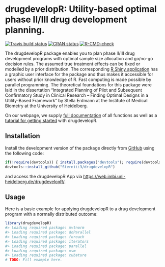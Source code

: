 
<!-- README.md is generated from README.Rmd. Please edit that file -->

# drugdevelopR: Utility-based optimal phase II/III drug development planning.

<!-- badges: start -->

[![Travis build
status](https://travis-ci.com/Sterniii3/drugdevelopR.svg?branch=master)](https://travis-ci.com/Sterniii3/drugdevelopR)
[![CRAN
status](https://www.r-pkg.org/badges/version/drugdevelopR)](https://CRAN.R-project.org/package=drugdevelopR)
[![R-CMD-check](https://github.com/Sterniii3/drugdevelopR/workflows/R-CMD-check/badge.svg)](https://github.com/Sterniii3/drugdevelopR/actions)
<!-- badges: end -->

The drugdevelopR package enables you to plan phase II/III drug
development programs with optimal sample size allocation and go/no-go
decision rules. The assumed true treatment effects can be fixed or
modelled by a prior distribution. The corresponding [R Shiny
application](https://web.imbi.uni-heidelberg.de/drugdevelopR/) has a
graphic user interface for the package and thus makes it accessible for
users without prior knowledge of R. Fast computing is made possible by
parallel programming. The theoretical foundations for this package were
laid in the dissertation “Integrated Planning of Pilot and Subsequent
Confirmatory Study in Clinical Research – Finding Optimal Designs in a
Utility-Based Framework” by Stella Erdmann at the Institute of Medical
Biometry at the University of Heidelberg.

On our webpage, we supply [full
documentation](https://sterniii3.github.io/drugdevelopR/references/index.html)
of all functions as well as a [tutorial for getting
started](https://sterniii3.github.io/drugdevelopR/vignettes/this-link-is-not-yet-working)
with drugdevelopR.

## Installation

Install the development version of the package directly from
[GitHub](https://github.com/Sterniii3/drugdevelopR/) using the following
code:

``` r
if(!require(devtools)) { install.packages("devtools"); require(devtools)} 
devtools::install_github("Sterniii3/drugdevelopR")
```

and access the drugdevelopR App via
<https://web.imbi.uni-heidelberg.de/drugdevelopR/>.

## Usage

Here is a basic example for applying drugdevelopR to a drug development
program with a normally distributed outcome:

``` r
library(drugdevelopR)
#> Loading required package: mvtnorm
#> Loading required package: doParallel
#> Loading required package: foreach
#> Loading required package: iterators
#> Loading required package: parallel
#> Loading required package: msm
#> Loading required package: cubature
# TODO: Fill example here.
```
